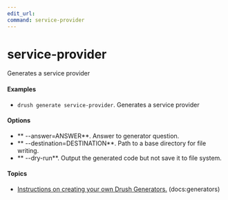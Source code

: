 ```yaml
---
edit_url: 
command: service-provider
---
```

# service-provider

Generates a service provider

#### Examples

- <code>drush generate service-provider</code>. Generates a service provider

#### Options

- ** --answer=ANSWER**. Answer to generator question.
- ** --destination=DESTINATION**. Path to a base directory for file writing.
- ** --dry-run**. Output the generated code but not save it to file system.

#### Topics

- [Instructions on creating your own Drush Generators.](../../vendor/drush/drush/docs/generators.md) (docs:generators)

